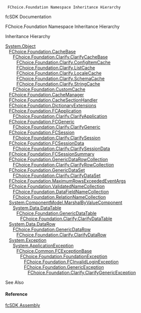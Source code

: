 ﻿     FChoice.Foundation Namespace Inheritance Hierarchy                                                   

fcSDK Documentation

FChoice.Foundation Namespace Inheritance Hierarchy

Inheritance Hierarchy

[System.Object](#)  
   [FChoice.Foundation.CacheBase](fcSDK~FChoice.Foundation.CacheBase.md)  
      [FChoice.Foundation.Clarify.ClarifyCacheBase](fcSDK~FChoice.Foundation.Clarify.ClarifyCacheBase.md)  
         [FChoice.Foundation.Clarify.ConfigItemCache](fcSDK~FChoice.Foundation.Clarify.ConfigItemCache.md)  
         [FChoice.Foundation.Clarify.ListCache](fcSDK~FChoice.Foundation.Clarify.ListCache.md)  
         [FChoice.Foundation.Clarify.LocaleCache](fcSDK~FChoice.Foundation.Clarify.LocaleCache.md)  
         [FChoice.Foundation.Clarify.SchemaCache](fcSDK~FChoice.Foundation.Clarify.SchemaCache.md)  
         [FChoice.Foundation.Clarify.StringCache](fcSDK~FChoice.Foundation.Clarify.StringCache.md)  
      [FChoice.Foundation.CustomCache](fcSDK~FChoice.Foundation.CustomCache.md)  
   [FChoice.Foundation.CacheManager](fcSDK~FChoice.Foundation.CacheManager.md)  
   [FChoice.Foundation.CacheSectionHandler](fcSDK~FChoice.Foundation.CacheSectionHandler.md)  
   [FChoice.Foundation.DictionaryExtensions](fcSDK~FChoice.Foundation.DictionaryExtensions.md)  
   [FChoice.Foundation.FCApplication](fcSDK~FChoice.Foundation.FCApplication.md)  
      [FChoice.Foundation.Clarify.ClarifyApplication](fcSDK~FChoice.Foundation.Clarify.ClarifyApplication.md)  
   [FChoice.Foundation.FCGeneric](fcSDK~FChoice.Foundation.FCGeneric.md)  
      [FChoice.Foundation.Clarify.ClarifyGeneric](fcSDK~FChoice.Foundation.Clarify.ClarifyGeneric.md)  
   [FChoice.Foundation.FCSession](fcSDK~FChoice.Foundation.FCSession.md)  
      [FChoice.Foundation.Clarify.ClarifySession](fcSDK~FChoice.Foundation.Clarify.ClarifySession.md)  
   [FChoice.Foundation.FCSessionData](fcSDK~FChoice.Foundation.FCSessionData.md)  
      [FChoice.Foundation.Clarify.ClarifySessionData](fcSDK~FChoice.Foundation.Clarify.ClarifySessionData.md)  
   [FChoice.Foundation.FCSessionSummary](fcSDK~FChoice.Foundation.FCSessionSummary.md)  
   [FChoice.Foundation.GenericDataRowCollection](fcSDK~FChoice.Foundation.GenericDataRowCollection.md)  
      [FChoice.Foundation.Clarify.ClarifyRowCollection](fcSDK~FChoice.Foundation.Clarify.ClarifyRowCollection.md)  
   [FChoice.Foundation.GenericDataSet](fcSDK~FChoice.Foundation.GenericDataSet.md)  
      [FChoice.Foundation.Clarify.ClarifyDataSet](fcSDK~FChoice.Foundation.Clarify.ClarifyDataSet.md)  
   [FChoice.Foundation.MaximumRowsExceededEventArgs](fcSDK~FChoice.Foundation.MaximumRowsExceededEventArgs.md)  
   [FChoice.Foundation.ValidatedNameCollection](fcSDK~FChoice.Foundation.ValidatedNameCollection.md)  
      [FChoice.Foundation.DataFieldNameCollection](fcSDK~FChoice.Foundation.DataFieldNameCollection.md)  
      [FChoice.Foundation.RelationNameCollection](fcSDK~FChoice.Foundation.RelationNameCollection.md)  
   [System.ComponentModel.MarshalByValueComponent](#)  
      [System.Data.DataTable](#)  
         [FChoice.Foundation.GenericDataTable](fcSDK~FChoice.Foundation.GenericDataTable.md)  
            [FChoice.Foundation.Clarify.ClarifyDataTable](fcSDK~FChoice.Foundation.Clarify.ClarifyDataTable.md)  
   [System.Data.DataRow](#)  
      [FChoice.Foundation.GenericDataRow](fcSDK~FChoice.Foundation.GenericDataRow.md)  
         [FChoice.Foundation.Clarify.ClarifyDataRow](fcSDK~FChoice.Foundation.Clarify.ClarifyDataRow.md)  
   [System.Exception](#)  
      [System.ApplicationException](#)  
         [FChoice.Common.FCExceptionBase](FChoice.Common~FChoice.Common.FCExceptionBase.md)  
            [FChoice.Foundation.FoundationException](fcSDK~FChoice.Foundation.FoundationException.md)  
               [FChoice.Foundation.FCInvalidLoginException](fcSDK~FChoice.Foundation.FCInvalidLoginException.md)  
               [FChoice.Foundation.GenericException](fcSDK~FChoice.Foundation.GenericException.md)  
                  [FChoice.Foundation.Clarify.ClarifyGenericException](fcSDK~FChoice.Foundation.Clarify.ClarifyGenericException.md)  

See Also

#### Reference

[fcSDK Assembly](fcSDK.md)